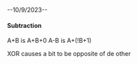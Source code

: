 --10/9/2023--
#### Subtraction
A+B is A+B+0
A-B is A+(!B+1)

XOR causes a bit to be opposite of de other